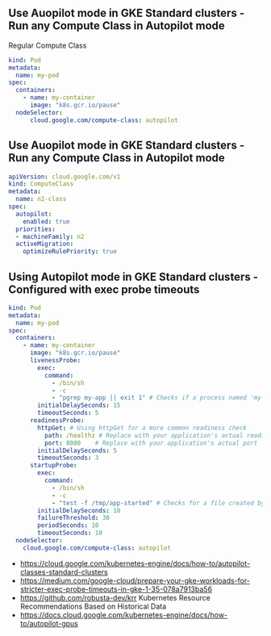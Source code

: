 ## Use Auopilot mode in GKE Standard clusters - Run any Compute Class in Autopilot mode
Regular Compute Class
```yaml
kind: Pod
metadata:
  name: my-pod
spec:
  containers:
    - name: my-container
      image: "k8s.gcr.io/pause"
  nodeSelector: 
      cloud.google.com/compute-class: autopilot
```

## Use Auopilot mode in GKE Standard clusters - Run any Compute Class in Autopilot mode
```yaml
apiVersion: cloud.google.com/v1
kind: ComputeClass
metadata:
  name: n2-class
spec:
  autopilot:
    enabled: true
  priorities:
  - machineFamily: n2
  activeMigration:
    optimizeRulePriority: true
```

## Using Autopilot mode in GKE Standard clusters - Configured with exec probe timeouts
```yaml
kind: Pod
metadata:
  name: my-pod
spec:
  containers:
    - name: my-container
      image: "k8s.gcr.io/pause"
      livenessProbe:
        exec:
          command:
            - /bin/sh
            - -c
            - "pgrep my-app || exit 1" # Checks if a process named 'my-app' is running
        initialDelaySeconds: 15
        timeoutSeconds: 5
      readinessProbe:
        httpGet: # Using httpGet for a more common readiness check
          path: /healthz # Replace with your application's actual readiness endpoint
          port: 8080    # Replace with your application's actual port
        initialDelaySeconds: 5
        timeoutSeconds: 3
      startupProbe:
        exec:
          command:
            - /bin/sh
            - -c
            - "test -f /tmp/app-started" # Checks for a file created by the app on startup
        initialDelaySeconds: 10
        failureThreshold: 30
        periodSeconds: 10
        timeoutSeconds: 10
  nodeSelector:
    cloud.google.com/compute-class: autopilot
```

* https://cloud.google.com/kubernetes-engine/docs/how-to/autopilot-classes-standard-clusters
* https://medium.com/google-cloud/prepare-your-gke-workloads-for-stricter-exec-probe-timeouts-in-gke-1-35-078a7913ba56
* https://github.com/robusta-dev/krr Kubernetes Resource Recommendations Based on Historical Data
* https://docs.cloud.google.com/kubernetes-engine/docs/how-to/autopilot-gpus
